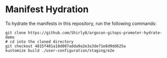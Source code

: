 # Manifest Hydration

To hydrate the manifests in this repository, run the following commands:

```shell
git clone https://github.com/Shirly8/argocon-gitops-promoter-hydrate-demo
# cd into the cloned directory
git checkout 4815f401a18d007adda9a2e3a3de71e8d9dd625a
kustomize build ./user-configuration/staging/e2e
```
